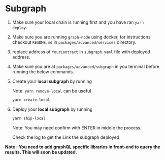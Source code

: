 
# Subgraph

1. Make sure your local chain is running first and you have ran `yarn deploy`.

2. Make sure you are running `graph-node` using docker,  for instructions checkout `README.md` in `packages/advanced/services` directory.

3. replace address of `YourContract` in `subgraph.yaml` file  with deployed address.

4. Make sure you are at `packages/advanced/subgraph` in you terminal before running the below commands.

4. Create your <b>local subgraph</b> by running
      
      Note: `yarn remove-local` can be useful

      ```bash
      yarn create-local
      ```
      
5. Deploy your <b>local subgraph</b> by running

      ```bash 
      yarn ship-local
      ```

      Note: You may need confirm with ENTER in middle the process.

      Check the log to get the Link the subgraph deployed.

**Note : You need to add graphQL specific libraries in front-end to query the results. This will soon be updated.**
